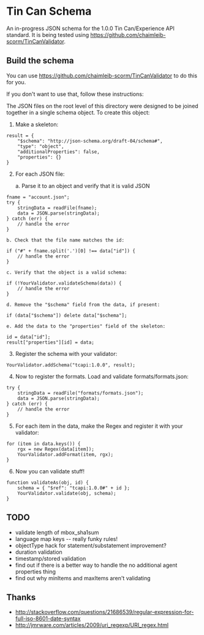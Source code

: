 Tin Can Schema
==========================

An in-progress JSON schema for the 1.0.0 Tin Can/Experience API standard. It is being tested using https://github.com/chaimleib-scorm/TinCanValidator.

Build the schema
----------------
You can use https://github.com/chaimleib-scorm/TinCanValidator to do this for you.

If you don't want to use that, follow these instructions:

The JSON files on the root level of this directory were designed to be joined together in a single schema object. To create this object:

1. Make a skeleton:
```
result = {
    "$schema": "http://json-schema.org/draft-04/schema#",
    "type": "object",
    "additionalProperties": false,
    "properties": {}
}
```

2. For each JSON file:

    a. Parse it to an object and verify that it is valid JSON
```
fname = "account.json";
try {
    stringData = readFile(fname);
    data = JSON.parse(stringData);
} catch (err) {
    // handle the error
}
```
    b. Check that the file name matches the id:
```
if ("#" + fname.split('.')[0] !== data["id"]) {
    // handle the error
}
```
    c. Verify that the object is a valid schema:
```
if (!YourValidator.validateSchema(data)) {
    // handle the error
}
```
    d. Remove the "$schema" field from the data, if present:
```
if (data["$schema"]) delete data["$schema"];
```
    e. Add the data to the "properties" field of the skeleton:
```
id = data["id"];
result["properties"][id] = data;
```
3. Register the schema with your validator:
```
YourValidator.addSchema("tcapi:1.0.0", result);
```
4. Now to register the formats. Load and validate formats/formats.json:
```
try {
    stringData = readFile("formats/formats.json");
    data = JSON.parse(stringData);
} catch (err) {
    // handle the error
}
```
5. For each item in the data, make the Regex and register it with your validator:
```
for (item in data.keys()) {
    rgx = new Regex(data[item]);
    YourValidator.addFormat(item, rgx);
}
```
6. Now you can validate stuff!
```
function validateAs(obj, id) {
    schema = { "$ref": "tcapi:1.0.0#" + id };
    YourValidator.validate(obj, schema);
}
```

TODO
----
* validate length of mbox_sha1sum
* language map keys -- really funky rules!
* objectType hack for statement/substatement improvement?
* duration validation
* timestamp/stored validation
* find out if there is a better way to handle the no additional agent properties thing
* find out why minItems and maxItems aren't validating

Thanks
------
* http://stackoverflow.com/questions/21686539/regular-expression-for-full-iso-8601-date-syntax
* http://jmrware.com/articles/2009/uri_regexp/URI_regex.html
